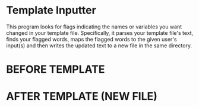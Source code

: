 # Template Inputter 
This program looks for flags indicating the names or variables you want changed in your template file.
Specifically, it parses your template file's text, finds your flagged words, maps the flagged words 
to the given user's input(s) and then writes the updated text to a new file in the same directory. 

# BEFORE TEMPLATE 

# AFTER TEMPLATE (NEW FILE) 
